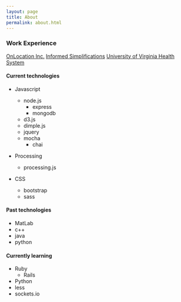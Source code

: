 ```yaml
---
layout: page
title: About
permalink: about.html
---
```


### Work Experience

[OnLocation Inc.](http://www.onlocationinc.com/)
[Informed Simplifications](http://www.informedsimplifications.com/)
[University of Virginia Health System](http://www.medicine.virginia.edu/)

#### Current technologies

* Javascript 
  * node.js
    * express
    * mongodb
  * d3.js
  * dimple.js
  * jquery
  * mocha
    * chai
* Processing
  * processing.js
 
* CSS
  * bootstrap
  * sass

#### Past technologies
 * MatLab
 * c++
 * java
 * python
 
#### Currently learning
 * Ruby
   * Rails
 * Python
 * less
 * sockets.io
 